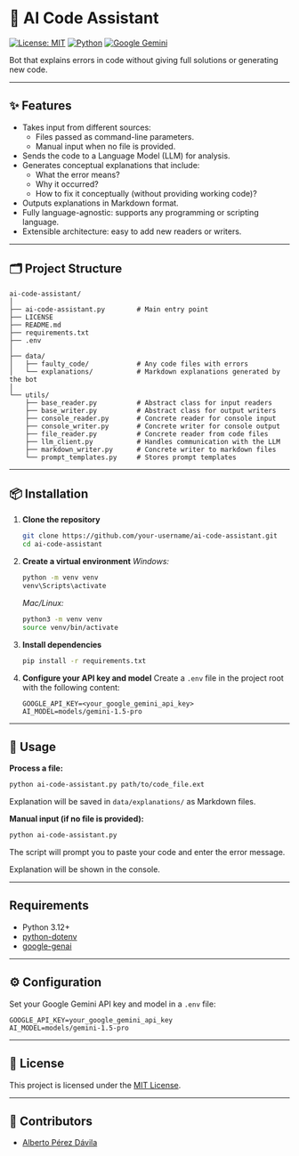 # 🤖 AI Code Assistant

[![License: MIT](https://img.shields.io/badge/License-MIT-yellow.svg)](LICENSE) [![Python](https://img.shields.io/badge/Python-3.12-blue.svg)](https://www.python.org/) [![Google Gemini](https://img.shields.io/badge/Google%20Gemini-API-blue.svg)](https://ai.google.dev/)

Bot that explains errors in code without giving full solutions or generating new code.

---

## ✨ Features
- Takes input from different sources:
  - Files passed as command-line parameters.
  - Manual input when no file is provided.
- Sends the code to a Language Model (LLM) for analysis.
- Generates conceptual explanations that include:
  - What the error means?
  - Why it occurred?
  - How to fix it conceptually (without providing working code)?
- Outputs explanations in Markdown format.
- Fully language-agnostic: supports any programming or scripting language.
- Extensible architecture: easy to add new readers or writers.

---

## 🗂️ Project Structure

```
ai-code-assistant/
│
├── ai-code-assistant.py        # Main entry point
├── LICENSE
├── README.md
├── requirements.txt
├── .env
│
├── data/
│   ├── faulty_code/            # Any code files with errors
│   └── explanations/           # Markdown explanations generated by the bot
│
└── utils/
    ├── base_reader.py          # Abstract class for input readers
    ├── base_writer.py          # Abstract class for output writers
	├── console_reader.py       # Concrete reader for console input
    ├── console_writer.py       # Concrete writer for console output
    ├── file_reader.py          # Concrete reader from code files
	├── llm_client.py           # Handles communication with the LLM
    ├── markdown_writer.py      # Concrete writer to markdown files
    └── prompt_templates.py     # Stores prompt templates
```

---

## 📦 Installation

1. **Clone the repository**
	```bash
	git clone https://github.com/your-username/ai-code-assistant.git
	cd ai-code-assistant
	```

2. **Create a virtual environment**
	*Windows:*
	  ```bash
	  python -m venv venv
	  venv\Scripts\activate
	  ```
	*Mac/Linux:*
	  ```bash
	  python3 -m venv venv
	  source venv/bin/activate
	  ```

3. **Install dependencies**
	```bash
	pip install -r requirements.txt
	```

4. **Configure your API key and model**
	Create a `.env` file in the project root with the following content:
	  ```env
	  GOOGLE_API_KEY=<your_google_gemini_api_key>
	  AI_MODEL=models/gemini-1.5-pro
	  ```

---

## 🚀 Usage

**Process a file:**

```bash
python ai-code-assistant.py path/to/code_file.ext
```

Explanation will be saved in `data/explanations/` as Markdown files.

**Manual input (if no file is provided):**

```bash
python ai-code-assistant.py
```

The script will prompt you to paste your code and enter the error message.

Explanation will be shown in the console.

---

## Requirements

- Python 3.12+
- [python-dotenv](https://pypi.org/project/python-dotenv/)
- [google-genai](https://pypi.org/project/google-genai/)

---

## ⚙️ Configuration

Set your Google Gemini API key and model in a `.env` file:

```env
GOOGLE_API_KEY=your_google_gemini_api_key
AI_MODEL=models/gemini-1.5-pro
```

---

## 📄 License

This project is licensed under the [MIT License](LICENSE).

---

## 👥 Contributors

- [Alberto Pérez Dávila](https://github.com/albertopd)
